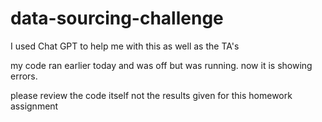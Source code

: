 # data-sourcing-challenge

I used Chat GPT to help me with this as well as the TA's

my code ran earlier today and was off but was running. now it is showing errors. 

please review the code itself not the results given for this homework assignment
